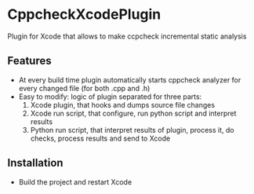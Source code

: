 CppcheckXcodePlugin
===================

Plugin for Xcode that allows to make ccpcheck incremental static analysis

## Features
- At every build time plugin automatically starts cppcheck analyzer for every changed file (for both .cpp and .h)
- Easy to modify: logic of plugin separated for three parts:
	1. Xcode plugin, that hooks and dumps source file changes
	2. Xcode run script, that configure, run python script and interpret results
	3. Python run script, that interpret results of plugin, process it, do checks, process results and send to Xcode

## Installation
- Build the project and restart Xcode